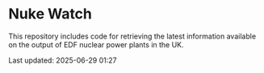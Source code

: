 # Nuke Watch

This repository includes code for retrieving the latest information available on the output of EDF nuclear power plants in the UK.

Last updated: 2025-06-29 01:27